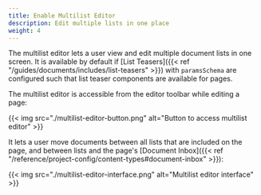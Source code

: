 ```yaml
---
title: Enable Multilist Editor
description: Edit multiple lists in one place
weight: 4
---
```


The multilist editor lets a user view and edit multiple document lists in one screen. It is available by default if
[List Teasers]({{< ref "/guides/documents/includes/list-teasers" >}}) with `paramsSchema` are configured such that
list teaser components are available for pages.

The multilist editor is accessible from the editor toolbar while editing a page:

{{< img src="./multilist-editor-button.png" alt="Button to access multilist editor" >}}

It lets a user move documents between all lists that are included on the page, and between lists and the page's
[Document Inbox]({{< ref "/reference/project-config/content-types#document-inbox" >}}):

{{< img src="./multilist-editor-interface.png" alt="Multilist editor interface" >}}
